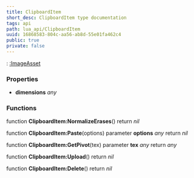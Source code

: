 ```yaml
---
title: ClipboardItem
short_desc: ClipboardItem type documentation
tags: api
path: lua_api/ClipboardItem
uuid: 16868583-804c-aa56-ab8d-55e01fa462c4
public: true
private: false
---
```


 : [:ImageAsset](/lua_api/ClipboardItem)

### Properties

* **dimensions** *any* 

### Functions

function **ClipboardItem:NormalizeErases**()
  return *nil*

function **ClipboardItem:Paste**(options)
  parameter **options** *any*
  return *nil*

function **ClipboardItem:GetPivot**(tex)
  parameter **tex** *any*
  return *any*

function **ClipboardItem:Upload**()
  return *nil*

function **ClipboardItem:Delete**()
  return *nil*
